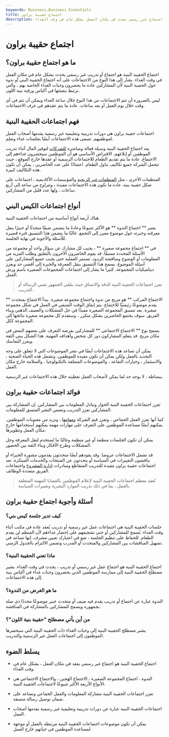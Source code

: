 ```yaml
---
keywords: Business,Business Essentials
title: اجتماع حقيبة براون
description: اجتماع الحقيبة البنية هو اجتماع غير رسمي يحدث في مكان العمل بشكل عام في وقت الغداء.
---
```


# اجتماع حقيبة براون
## ما هو اجتماع حقيبة براون؟

اجتماع الحقيبة البنية هو اجتماع أو تدريب غير رسمي يحدث بشكل عام في مكان العمل في وقت الغداء. يشار إلى هذا النوع من الاجتماعات على أنه اجتماع الحقيبة البني أو ندوة حول الحقيبة البنية لأن المشاركين عادة ما يحضرون وجبات الغداء الخاصة بهم ، والتي ترتبط بتعبئتها في أكياس ورقية بنية اللون.

ليس بالضرورة أن تتم الاجتماعات من هذا النوع خلال ساعة الغداء ويمكن أن تتم في أي وقت خلال يوم العمل أو بعد ساعات. عادة ما يتم عقدهم في غرف الاجتماعات.

## فهم اجتماعات الحقيبة البنية

اجتماعات حقيبة براون هي دورات تدريبية وتعليمية غير رسمية يقدمها أصحاب العمل لموظفيهم. تسمى هذه الاجتماعات أيضًا بجلسات غداء وتعلم.

يعد اجتماع الحقيبة البنية وسيلة فعالة ومباشرة [للشركات](/corporation) لتوفير المال أثناء تدريب الموظفين أو إبلاغهم. الافتراض الأساسي هو أن الموظفين سيحضرون غداءهم إلى الاجتماع. عادة ما يتم تقديم الطعام للاجتماعات الرسمية أو عقدها خارج الموقع ، حيث تتحمل الشركة جميع تكاليف تناول الطعام. اعتمادًا على عدد الحاضرين ، يمكن أن تكون هذه التكاليف كبيرة.

المنظمات الأخرى ، مثل [المنظمات غير الربحية](/non-profitorganization) والمؤسسات الأكاديمية ، اجتماعات على شكل حقيبة بنية. عادة ما تكون هذه الاجتماعات مفيدة ، وتتراوح من ساعة إلى أربع ساعات ، ولها عدد قليل من المشاركين.

## أنواع اجتماعات الكيس البني

هناك أربعة أنواع أساسية من اجتماعات الحقيبة البنية.

يعتبر ** اجتماع الندوة ** هو الأكثر شيوعًا وعادةً ما يتضمن ضيفًا متحدثًا أو خبيرًا ينقل معرفته وخبرته حول موضوع معين إلى التجمع. غالبًا ما يتضمن هذا التنسيق فترة قصيرة للأسئلة والأجوبة في نهاية الجلسة.

في ** اجتماع مجموعة صغيرة ** ، يجيب كل مشارك عن سؤال واحد أو مجموعة من الأسئلة المحددة مسبقًا. قد يقوم الحاضرون الآخرون بالتعليق وطلب المزيد من المعلومات أو الوضوح ومناقشة الردود. تستمر العملية حتى يجيب جميع المشاركين على أسئلة الموضوع. يسمح هذا التنسيق بنقل المعرفة والخبرة إلى أقصى حد ويعزز ديناميكيات المجموعة. كثيرا ما يشار إلى اجتماعات المجموعات الصغيرة باسم ورش العمل.

> تعزز اجتماعات الحقيبة البنية الدقة والاتساق حيث يتلقى الجمهور نفس الرسالة أو التدريب.

>

** الاجتماع المركب ** هو مزيج من ندوة واجتماع مجموعة صغيرة. يبدأ الاجتماع بمتحدث يقدم موضوعًا رئيسيًا للاجتماع. يتم إنفاق الوقت المتبقي في العمل في شكل مجموعة صغيرة. يعد تنسيق المجموعة الصغيرة مفيدًا في حل المشكلات والعصف الذهني وبناء الفريق. سوف يجتمع الحاضرين بشكل متكرر ، وستقدم كل مجموعة صغيرة نتائجها إلى المجموعة ككل.

يسمح نوع ** الاجتماع الاجتماعي ** للمشاركين بفرصة التعرف على بعضهم البعض في مكان مريح. قد يتعلم المشاركون دور كل شخص وأهدافه المهنية. هذا الشكل يبني الثقة ويعزز التماسك.

يمكن أن تساعد هذه الاجتماعات أيضًا في نشر الموضوعات التي لا تتعلق على وجه التحديد بالعمل ولكن يمكن أن تكون مفيدة للموظفين. وتشمل هذه الحياة الصحية ، والاستثمار ، وخيارات التقاعد ، والموضوعات المتعلقة بالتكنولوجيا ، والسلامة خارج مكان العمل.

ببساطة ، لا يوجد حد لما يمكن لأصحاب العمل تغطيته خلال هذه الاجتماعات غير الرسمية.

## فوائد اجتماعات حقيبة براون

تعزز اجتماعات الحقيبة البنية الحوار وتبادل المعلومات بين المشاركين. إن المشاركة بين المشاركين تعزز التدريب وتضمن النشر المتسق للمعلومات.

كما أنها تعزز العمل الجماعي ، وتعزز قيم الشركة [ومهامها](/missionstatement) ، وتزيد من معنويات الموظفين. يمكنهم أيضًا مساعدة الموظفين على التعرف على مهارات مهمة يمكنهم استخدامها خارج مكان العمل وتطويرها.

يمكن أن تكون الجلسات منظمة أو غير منظمة وغالبًا ما تُستخدم لنقل المعرفة وحل المشكلات وطرح الأفكار وبناء الثقة بين الحضور.

قد تشمل الاجتماعات عروضا. وقد يقودهم أيضًا متحدثون يقدمون مشورة الخبراء أو يناقشون التغييرات في السياسة أو يتحدثون عن المنتجات والخدمات المبتكرة. تعد اجتماعات حقيبة براون مفيدة للتدريب المتقاطع ومبادرات [إدارة المشروع](/project-management) واجتماعات الفريق متعددة الوظائف.

> تُعقد معظم اجتماعات الحقيبة البنية لإعلام الموظفين بالقضايا المهمة المتعلقة بالعمل ، بما في ذلك تدريب الموارد البشرية وتغييرات السياسة.

>

## أسئلة وأجوبة اجتماع حقيبة براون

### كيف تدير جلسة كيس بني؟

جلسات الحقيبة البنية هي اجتماعات عمل غير رسمية أو تدريب يُعقد عادة في مكتب أثناء وقت الغداء. يُسمح للمشاركين أو حتى تشجيعهم على إحضار غداءهم لأن المنظم لن يقدم الطعام. للحفاظ على تنظيم الجلسة ، ضع في اعتبارك تعيين مشرف. إنها تساعد في تسهيل المناقشات بين المشاركين والمتحدث أو المدرب وتضمن الالتزام بالجدول الزمني.

### ماذا تعني الحقيبة البنية؟

اجتماع الحقيبة البنية هو اجتماع عمل غير رسمي أو تدريب ، يحدث في وقت الغداء. يشير مصطلح الحقيبة البنية إلى ممارسة الموظفين الذين يحضرون وجبات غداء في أكياس بنية إلى هذه الاجتماعات.

### ما هو الغرض من الندوة؟

الندوة عبارة عن اجتماع أو تدريب يقدم فيه ضيف أو متحدث خبير موضوعًا محددًا ذي صلة بجمهوره ويسمح للمشاركين بالمشاركة في المناقشة.

### من أين يأتي مصطلح "حقيبة بنية اللون"؟

يشير مصطلح الحقيبة البنية إلى وجبات الغداء ذات الحقيبة البنية التي سيحضرها الموظفون إلى اجتماعات العمل غير الرسمية والتدريب.

## يسلط الضوء

- اجتماع الحقيبة البنية هو اجتماع غير رسمي يعقد في مكان العمل ، بشكل عام في وقت الغداء.

- الندوة ، اجتماع المجموعة الصغيرة ، الاجتماع الهجين ، والاجتماع الاجتماعي هي الأنواع الأربعة الأكثر شيوعًا لاجتماعات الحقيبة البنية.

- تعزز اجتماعات الحقيبة البنية مشاركة المعلومات والعمل الجماعي وتساعد على ضمان توصيل رسالة متسقة.

- اجتماعات الحقيبة البنية عبارة عن دورات تدريبية وتعليمية غير رسمية يقدمها أصحاب العمل.

- يمكن أن تكون موضوعات اجتماعات الحقيبة البنية مرتبطة بالعمل أو موجهة لمساعدة الموظفين في حياتهم خارج العمل.

